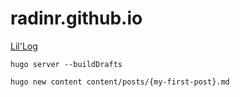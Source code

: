 # radinr.github.io

[Lil'Log](https://lilianweng.github.io/)

```
hugo server --buildDrafts
```

```
hugo new content content/posts/{my-first-post}.md
```
